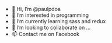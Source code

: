 - 👋 Hi, I’m @paulpdoa
- 👀 I’m interested in programming
- 🌱 I’m currently learning sass and redux
- 💞️ I’m looking to collaborate on ...
- 📫 Contact me on Facebook

<!---
paulpdoa/paulpdoa is a ✨ special ✨ repository because its `README.md` (this file) appears on your GitHub profile.
You can click the Preview link to take a look at your changes.
--->
